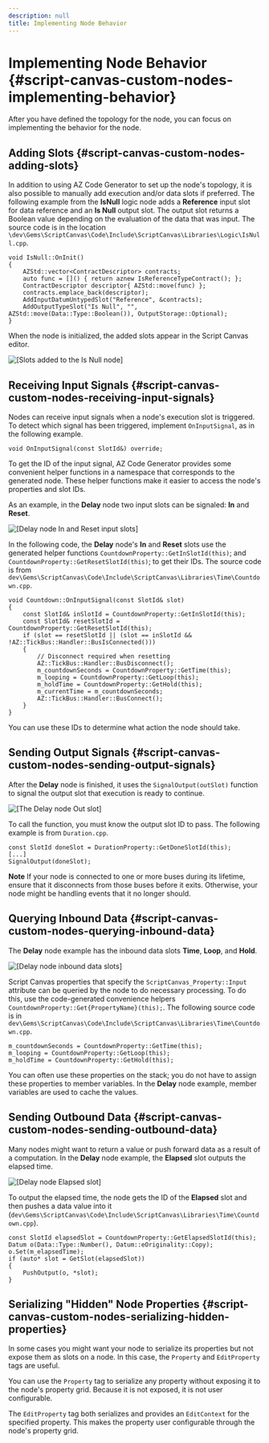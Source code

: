 ```yaml
---
description: null
title: Implementing Node Behavior
---
```

# Implementing Node Behavior {#script-canvas-custom-nodes-implementing-behavior}

After you have defined the topology for the node, you can focus on implementing the behavior for the node\.

## Adding Slots {#script-canvas-custom-nodes-adding-slots}

In addition to using AZ Code Generator to set up the node's topology, it is also possible to manually add execution and/or data slots if preferred\. The following example from the **IsNull** logic node adds a **Reference** input slot for data reference and an **Is Null** output slot\. The output slot returns a Boolean value depending on the evaluation of the data that was input\. The source code is in the location `\dev\Gems\ScriptCanvas\Code\Include\ScriptCanvas\Libraries\Logic\IsNull.cpp`\.

```
void IsNull::OnInit()
{
    AZStd::vector<ContractDescriptor> contracts;
    auto func = []() { return aznew IsReferenceTypeContract(); };
    ContractDescriptor descriptor{ AZStd::move(func) };
    contracts.emplace_back(descriptor);
    AddInputDatumUntypedSlot("Reference", &contracts);
    AddOutputTypeSlot("Is Null", "", AZStd::move(Data::Type::Boolean()), OutputStorage::Optional);
}
```

When the node is initialized, the added slots appear in the Script Canvas editor\.

![\[Slots added to the Is Null node\]](/images/userguide/scripting/script-canvas/script-canvas-custom-nodes-3.png)

## Receiving Input Signals {#script-canvas-custom-nodes-receiving-input-signals}

Nodes can receive input signals when a node's execution slot is triggered\. To detect which signal has been triggered, implement `OnInputSignal`, as in the following example\.

```
void OnInputSignal(const SlotId&) override;
```

To get the ID of the input signal, AZ Code Generator provides some convenient helper functions in a namespace that corresponds to the generated node\. These helper functions make it easier to access the node's properties and slot IDs\.

As an example, in the **Delay** node two input slots can be signaled: **In** and **Reset**\.

![\[Delay node In and Reset input slots\]](/images/userguide/scripting/script-canvas/script-canvas-custom-nodes-4.png)

In the following code, the **Delay** node's **In** and **Reset** slots use the generated helper functions `CountdownProperty::GetInSlotId(this)`; and `CountdownProperty::GetResetSlotId(this)`; to get their IDs\. The source code is from `dev\Gems\ScriptCanvas\Code\Include\ScriptCanvas\Libraries\Time\Countdown.cpp`\.

```
void Countdown::OnInputSignal(const SlotId& slot)
{
    const SlotId& inSlotId = CountdownProperty::GetInSlotId(this);
    const SlotId& resetSlotId = CountdownProperty::GetResetSlotId(this);
    if (slot == resetSlotId || (slot == inSlotId && !AZ::TickBus::Handler::BusIsConnected()))
    {
        // Disconnect required when resetting
        AZ::TickBus::Handler::BusDisconnect();
        m_countdownSeconds = CountdownProperty::GetTime(this);
        m_looping = CountdownProperty::GetLoop(this);
        m_holdTime = CountdownProperty::GetHold(this);
        m_currentTime = m_countdownSeconds;
        AZ::TickBus::Handler::BusConnect();
    }
}
```

You can use these IDs to determine what action the node should take\.

## Sending Output Signals {#script-canvas-custom-nodes-sending-output-signals}

After the **Delay** node is finished, it uses the `SignalOutput(outSlot)` function to signal the output slot that execution is ready to continue\.

![\[The Delay node Out slot\]](/images/userguide/scripting/script-canvas/script-canvas-custom-nodes-5.png)

To call the function, you must know the output slot ID to pass\. The following example is from `Duration.cpp`\.

```
const SlotId doneSlot = DurationProperty::GetDoneSlotId(this);
[...]
SignalOutput(doneSlot);
```

**Note**
If your node is connected to one or more buses during its lifetime, ensure that it disconnects from those buses before it exits\. Otherwise, your node might be handling events that it no longer should\.

## Querying Inbound Data {#script-canvas-custom-nodes-querying-inbound-data}

The **Delay** node example has the inbound data slots **Time**, **Loop**, and **Hold**\.

![\[Delay node inbound data slots\]](/images/userguide/scripting/script-canvas/script-canvas-custom-nodes-6.png)

Script Canvas properties that specify the `ScriptCanvas_Property::Input` attribute can be queried by the node to do necessary processing\. To do this, use the code\-generated convenience helpers `CountdownProperty::Get{PropertyName}(this);`\. The following source code is in `dev\Gems\ScriptCanvas\Code\Include\ScriptCanvas\Libraries\Time\Countdown.cpp`\.

```
m_countdownSeconds = CountdownProperty::GetTime(this);
m_looping = CountdownProperty::GetLoop(this);
m_holdTime = CountdownProperty::GetHold(this);
```

You can often use these properties on the stack; you do not have to assign these properties to member variables\. In the **Delay** node example, member variables are used to cache the values\.

## Sending Outbound Data {#script-canvas-custom-nodes-sending-outbound-data}

Many nodes might want to return a value or push forward data as a result of a computation\. In the **Delay** node example, the **Elapsed** slot outputs the elapsed time\.

![\[Delay node Elapsed slot\]](/images/userguide/scripting/script-canvas/script-canvas-custom-nodes-7.png)

To output the elapsed time, the node gets the ID of the **Elapsed** slot and then pushes a data value into it \(`dev\Gems\ScriptCanvas\Code\Include\ScriptCanvas\Libraries\Time\Countdown.cpp`\)\.

```
const SlotId elapsedSlot = CountdownProperty::GetElapsedSlotId(this);
Datum o(Data::Type::Number(), Datum::eOriginality::Copy);
o.Set(m_elapsedTime);
if (auto* slot = GetSlot(elapsedSlot))
{
    PushOutput(o, *slot);
}
```

## Serializing "Hidden" Node Properties {#script-canvas-custom-nodes-serializing-hidden-properties}

In some cases you might want your node to serialize its properties but not expose them as slots on a node\. In this case, the `Property` and `EditProperty` tags are useful\.

You can use the `Property` tag to serialize any property without exposing it to the node's property grid\. Because it is not exposed, it is not user configurable\.

The `EditProperty` tag both serializes and provides an `EditContext` for the specified property\. This makes the property user configurable through the node's property grid\.